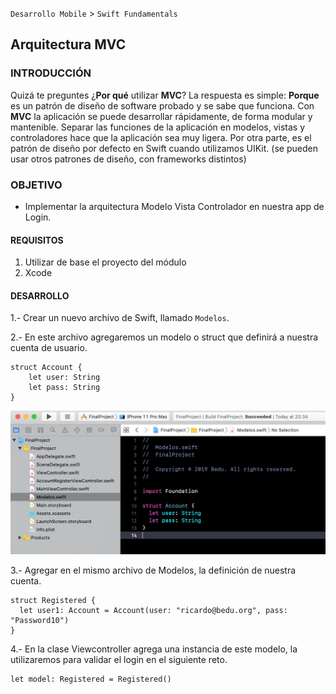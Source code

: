 
`Desarrollo Mobile` > `Swift Fundamentals`

## Arquitectura MVC

### INTRODUCCIÓN

Quizá te preguntes ¿**Por qué** utilizar **MVC**? La respuesta es simple: **Porque** es un patrón de diseño de software probado y se sabe que funciona. Con **MVC** la aplicación se puede desarrollar rápidamente, de forma modular y mantenible. Separar las funciones de la aplicación en modelos, vistas y controladores hace que la aplicación sea muy ligera. Por otra parte, es el patrón de diseño por defecto en Swift cuando utilizamos UIKit.  (se pueden usar otros patrones de diseño, con frameworks distintos)

### OBJETIVO

- Implementar la arquitectura Modelo Vista Controlador en nuestra app de Login.
#### REQUISITOS

1. Utilizar de base el proyecto del módulo
2. Xcode

#### DESARROLLO

1.- Crear un nuevo archivo de Swift, llamado `Modelos`.

2.- En este archivo agregaremos un modelo o struct que definirá a nuestra cuenta de usuario.

```
struct Account {
	let user: String
	let pass: String
}
```

![](1.png)

3.- Agregar en el mismo archivo de Modelos, la definición de nuestra cuenta.

```
struct Registered {
  let user1: Account = Account(user: "ricardo@bedu.org", pass: "Password10")
}
```

4.- En la clase Viewcontroller agrega una instancia de este modelo, la utilizaremos para validar el login en el siguiente reto.

    let model: Registered = Registered()

